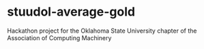 # stuudol-average-gold
Hackathon project for the Oklahoma State University chapter of the Association of Computing Machinery

